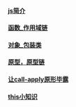 #### [js简介](https://github.com/z826526354/myProject/blob/master/js基础/js简介.md)

#### [函数_作用域链](https://github.com/z826526354/myProject/blob/master/js基础/函数_作用域链.md)

#### [对象_包装类](https://github.com/z826526354/myProject/blob/master/js基础/对象_包装类.md)

#### [原型，原型链](https://github.com/z826526354/myProject/blob/master/js基础/原型，原型链.md)

#### [让call-apply原形毕露](https://github.com/z826526354/myProject/blob/master/js基础/call-apply.md)

#### [this小知识](https://github.com/z826526354/myProject/blob/master/js基础/this.md)

